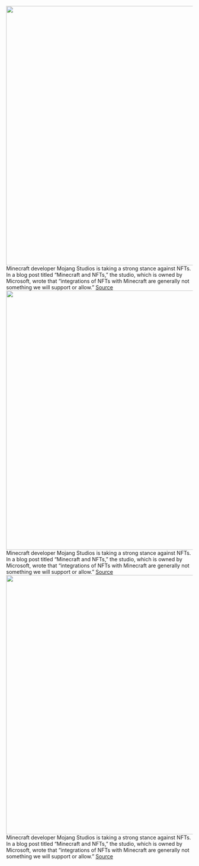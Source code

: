 <img src='https://cdn.vox-cdn.com/thumbor/EavLXv28qnj2-faSpMrNq5cJEts=/0x0:1920x1080/1200x800/filters:focal(807x387:1113x693)/cdn.vox-cdn.com/uploads/chorus_image/image/71157316/Allay.0.jpeg' width='700px' /><br/>
Minecraft developer Mojang Studios is taking a strong stance against NFTs. In a blog post titled “Minecraft and NFTs,” the studio, which is owned by Microsoft, wrote that “integrations of NFTs with Minecraft are generally not something we will support or allow.”
<a href='https://www.theverge.com/2022/7/20/23272152/minecraft-mojang-blocks-rejects-nfts'> Source <a/><img src='https://cdn.vox-cdn.com/thumbor/EavLXv28qnj2-faSpMrNq5cJEts=/0x0:1920x1080/1200x800/filters:focal(807x387:1113x693)/cdn.vox-cdn.com/uploads/chorus_image/image/71157316/Allay.0.jpeg' width='700px' /><br/>
Minecraft developer Mojang Studios is taking a strong stance against NFTs. In a blog post titled “Minecraft and NFTs,” the studio, which is owned by Microsoft, wrote that “integrations of NFTs with Minecraft are generally not something we will support or allow.”
<a href='https://www.theverge.com/2022/7/20/23272152/minecraft-mojang-blocks-rejects-nfts'> Source <a/><img src='https://cdn.vox-cdn.com/thumbor/EavLXv28qnj2-faSpMrNq5cJEts=/0x0:1920x1080/1200x800/filters:focal(807x387:1113x693)/cdn.vox-cdn.com/uploads/chorus_image/image/71157316/Allay.0.jpeg' width='700px' /><br/>
Minecraft developer Mojang Studios is taking a strong stance against NFTs. In a blog post titled “Minecraft and NFTs,” the studio, which is owned by Microsoft, wrote that “integrations of NFTs with Minecraft are generally not something we will support or allow.”
<a href='https://www.theverge.com/2022/7/20/23272152/minecraft-mojang-blocks-rejects-nfts'> Source <a/>